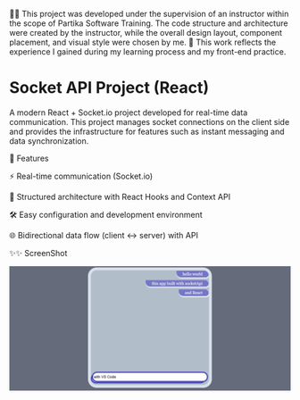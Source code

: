 
  📌📌 This project was developed under the supervision of an instructor within the scope of Partika Software Training.
The code structure and architecture were created by the instructor, while the overall design layout, component placement, and visual style were chosen by me.
📄 This work reflects the experience I gained during my learning process and my front-end practice.

# Socket API Project (React)
A modern React + Socket.io project developed for real-time data communication.
This project manages socket connections on the client side and provides the infrastructure for features 
such as instant messaging and data synchronization.

🚀 Features

⚡ Real-time communication (Socket.io)

🧩 Structured architecture with React Hooks and Context API

🛠️ Easy configuration and development environment

🌐 Bidirectional data flow (client ↔ server) with API

✨✨ ScreenShot

<img src="./socketApi.png"  alt="Chat App Visual" with="700px"/>


